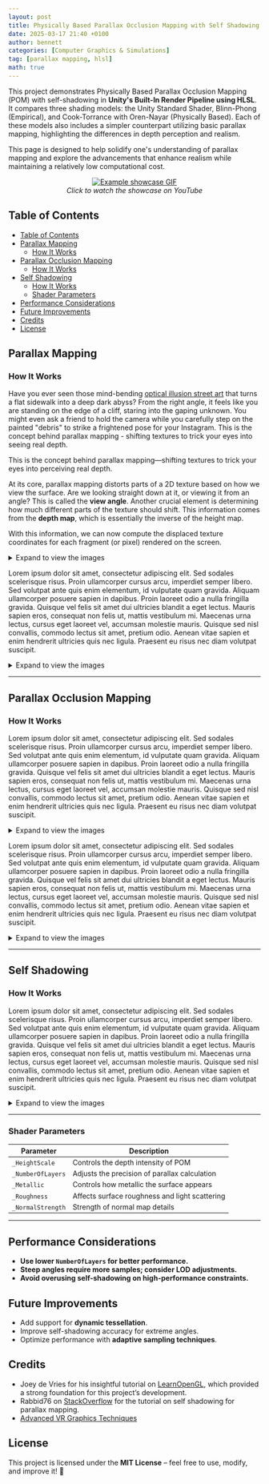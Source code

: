 ```yaml
---
layout: post
title: Physically Based Parallax Occlusion Mapping with Self Shadowing
date: 2025-03-17 21:40 +0100
author: bennett
categories: [Computer Graphics & Simulations]
tag: [parallax mapping, hlsl]
math: true
---
```


This project demonstrates Physically Based Parallax Occlusion Mapping (POM) with self-shadowing in **Unity's Built-In Render Pipeline using HLSL**. It compares three shading models: the Unity Standard Shader, Blinn-Phong (Empirical), and Cook-Torrance with Oren-Nayar (Physically Based). Each of these models also includes a simpler counterpart utilizing basic parallax mapping, highlighting the differences in depth perception and realism.

This page is designed to help solidify one's understanding of parallax mapping and explore the advancements that enhance realism while maintaining a relatively low computational cost.

<p align="center">
  <a href="https://youtu.be/XEOFwgZYHSo">
    <img src="/assets/img/parallax/GIF.gif" alt="Example showcase GIF" />
  </a>
  <br>
  <em>Click to watch the showcase on YouTube</em>
</p>

## Table of Contents

- [Table of Contents](#table-of-contents)
- [Parallax Mapping](#parallax-mapping)
  - [How It Works](#how-it-works)
- [Parallax Occlusion Mapping](#parallax-occlusion-mapping)
  - [How It Works](#how-it-works-1)
- [Self Shadowing](#self-shadowing)
  - [How It Works](#how-it-works-2)
  - [Shader Parameters](#shader-parameters)
- [Performance Considerations](#performance-considerations)
- [Future Improvements](#future-improvements)
- [Credits](#credits)
- [License](#license)

## Parallax Mapping

### How It Works  

Have you ever seen those mind-bending [optical illusion street art](https://d36tnp772eyphs.cloudfront.net/blogs/1/2019/06/Edgar-Mueller-street-mural-optical-illusion-of-ice-cliff.jpg) that turns a flat sidewalk into a deep dark abyss? From the right angle, it feels like you are standing on the edge of a cliff, staring into the gaping unknown. You might even ask a friend to hold the camera while you carefully step on the painted "debris" to strike a frightened pose for your Instagram. This is the concept behind parallax mapping - shifting textures to trick your eyes into seeing real depth.

This is the concept behind parallax mapping—shifting textures to trick your eyes into perceiving real depth.

At its core, parallax mapping distorts parts of a 2D texture based on how we view the surface. Are we looking straight down at it, or viewing it from an angle? This is called the **view angle**. Another crucial element is determining how much different parts of the texture should shift. This information comes from the **depth map**, which is essentially the inverse of the height map.

With this information, we can now compute the displaced texture coordinates for each fragment (or pixel) rendered on the screen.



<details markdown="1">
  <summary>Expand to view the images</summary>

  | **Blinn-Phong (Empirical)**                                                | **Cook-Torrance + Oren-Nayar (Physically Based)**                          |
  | -------------------------------------------------------------------------- | -------------------------------------------------------------------------- |
  | <img src="/assets/img/parallax/Simple/BrickBP-UP.jpg" width="800px"> | <img src="/assets/img/parallax/Simple/BrickCT-UP.jpg" width="800px"> |

</details>

Lorem ipsum dolor sit amet, consectetur adipiscing elit. Sed sodales scelerisque risus. Proin ullamcorper cursus arcu, imperdiet semper libero. Sed volutpat ante quis enim elementum, id vulputate quam gravida. Aliquam ullamcorper posuere sapien in dapibus. Proin laoreet odio a nulla fringilla gravida. Quisque vel felis sit amet dui ultricies blandit a eget lectus. Mauris sapien eros, consequat non felis ut, mattis vestibulum mi. Maecenas urna lectus, cursus eget laoreet vel, accumsan molestie mauris. Quisque sed nisl convallis, commodo lectus sit amet, pretium odio. Aenean vitae sapien et enim hendrerit ultricies quis nec ligula. Praesent eu risus nec diam volutpat suscipit.

<details markdown="1">
  <summary>Expand to view the images</summary>

  | **Blinn-Phong (Empirical)**                                                  | **Cook-Torrance + Oren-Nayar (Physically Based)**                            |
  | ---------------------------------------------------------------------------- | ---------------------------------------------------------------------------- |
  | <img src="/assets/img/parallax/Simple/BrickBP-SIDE.jpg" width="800px"> | <img src="/assets/img/parallax/Simple/BrickCT-SIDE.jpg" width="800px"> |

</details>


---
## Parallax Occlusion Mapping

### How It Works  

Lorem ipsum dolor sit amet, consectetur adipiscing elit. Sed sodales scelerisque risus. Proin ullamcorper cursus arcu, imperdiet semper libero. Sed volutpat ante quis enim elementum, id vulputate quam gravida. Aliquam ullamcorper posuere sapien in dapibus. Proin laoreet odio a nulla fringilla gravida. Quisque vel felis sit amet dui ultricies blandit a eget lectus. Mauris sapien eros, consequat non felis ut, mattis vestibulum mi. Maecenas urna lectus, cursus eget laoreet vel, accumsan molestie mauris. Quisque sed nisl convallis, commodo lectus sit amet, pretium odio. Aenean vitae sapien et enim hendrerit ultricies quis nec ligula. Praesent eu risus nec diam volutpat suscipit.

<details markdown="1">
  <summary>Expand to view the images</summary>

  | **Blinn-Phong (Empirical)**                                                | **Cook-Torrance + Oren-Nayar (Physically Based)**                          |
  | -------------------------------------------------------------------------- | -------------------------------------------------------------------------- |
  | <img src="/assets/img/parallax/POM/BrickBP-UP.jpg" width="800px"> | <img src="/assets/img/parallax/POM/BrickCT-UP.jpg" width="800px"> |

</details>

Lorem ipsum dolor sit amet, consectetur adipiscing elit. Sed sodales scelerisque risus. Proin ullamcorper cursus arcu, imperdiet semper libero. Sed volutpat ante quis enim elementum, id vulputate quam gravida. Aliquam ullamcorper posuere sapien in dapibus. Proin laoreet odio a nulla fringilla gravida. Quisque vel felis sit amet dui ultricies blandit a eget lectus. Mauris sapien eros, consequat non felis ut, mattis vestibulum mi. Maecenas urna lectus, cursus eget laoreet vel, accumsan molestie mauris. Quisque sed nisl convallis, commodo lectus sit amet, pretium odio. Aenean vitae sapien et enim hendrerit ultricies quis nec ligula. Praesent eu risus nec diam volutpat suscipit.

<details markdown="1">
  <summary>Expand to view the images</summary>

  | **Blinn-Phong (Empirical)**                                                | **Cook-Torrance + Oren-Nayar (Physically Based)**                          |
  | -------------------------------------------------------------------------- | -------------------------------------------------------------------------- |
  | <img src="/assets/img/parallax/POM/BrickBP-SIDE.jpg" width="800px"> | <img src="/assets/img/parallax/POM/BrickCT-SIDE.jpg" width="800px"> |

</details>

--- 
## Self Shadowing

### How It Works  

Lorem ipsum dolor sit amet, consectetur adipiscing elit. Sed sodales scelerisque risus. Proin ullamcorper cursus arcu, imperdiet semper libero. Sed volutpat ante quis enim elementum, id vulputate quam gravida. Aliquam ullamcorper posuere sapien in dapibus. Proin laoreet odio a nulla fringilla gravida. Quisque vel felis sit amet dui ultricies blandit a eget lectus. Mauris sapien eros, consequat non felis ut, mattis vestibulum mi. Maecenas urna lectus, cursus eget laoreet vel, accumsan molestie mauris. Quisque sed nisl convallis, commodo lectus sit amet, pretium odio. Aenean vitae sapien et enim hendrerit ultricies quis nec ligula. Praesent eu risus nec diam volutpat suscipit.

<details markdown="1">
  <summary>Expand to view the images</summary>

  | **Blinn-Phong (Empirical)**                                                | **Cook-Torrance + Oren-Nayar (Physically Based)**                          |
  | -------------------------------------------------------------------------- | -------------------------------------------------------------------------- |
  | <img src="/assets/img/parallax/SelfShadow/BrickBP-UP.jpg" width="800px"> | <img src="/assets/img/parallax/SelfShadow/BrickCT-UP.jpg" width="800px"> |

</details>

---


### Shader Parameters  

| **Parameter**     | **Description**                                |
| ----------------- | ---------------------------------------------- |
| `_HeightScale`    | Controls the depth intensity of POM            |
| `_NumberOfLayers` | Adjusts the precision of parallax calculation  |
| `_Metallic`       | Controls how metallic the surface appears      |
| `_Roughness`      | Affects surface roughness and light scattering |
| `_NormalStrength` | Strength of normal map details                 |

---
## Performance Considerations  

- **Use lower `NumberOfLayers` for better performance.**  
- **Steep angles require more samples; consider LOD adjustments.**  
- **Avoid overusing self-shadowing on high-performance constraints.**  

## Future Improvements  

- Add support for **dynamic tessellation**.  
- Improve self-shadowing accuracy for extreme angles.  
- Optimize performance with **adaptive sampling techniques**.  


## Credits  

- Joey de Vries for his insightful tutorial on [LearnOpenGL](https://learnopengl.com/Advanced-Lighting/Parallax-Mapping), which provided a strong foundation for this project’s development.
- Rabbid76 on [StackOverflow](https://stackoverflow.com/questions/55089830/adding-shadows-to-parallax-occlusion-map) for the tutorial on self shadowing for parallax mapping.
- [Advanced VR Graphics Techniques](https://developer.arm.com/documentation/102073/0100/Bump-mapping)

## License  

This project is licensed under the **MIT License** – feel free to use, modify, and improve it! 🎨  

